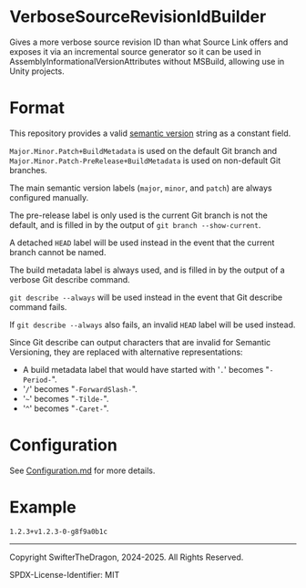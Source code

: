 # VerboseSourceRevisionIdBuilder

Gives a more verbose source revision ID than what Source Link offers and exposes it via an incremental source generator so it can be used in AssemblyInformationalVersionAttributes without MSBuild, allowing use in Unity projects.

# Format

This repository provides a valid [semantic version](https://semver.org/spec/v2.0.0.html) string as a constant field.

`Major.Minor.Patch+BuildMetadata` is used on the default Git branch
and `Major.Minor.Patch-PreRelease+BuildMetadata` is used on non-default Git branches.

The main semantic version labels (`major`, `minor`, and `patch`) are always configured manually.

The pre-release label is only used is the current Git branch is not the default,
and is filled in by the output of `git branch --show-current`.

A detached `HEAD` label will be used instead in the event that the current branch cannot be named.

The build metadata label is always used,
and is filled in by the output of a verbose Git describe command.

`git describe --always` will be used instead in the event that Git describe command fails.

If `git describe --always` also fails, an invalid `HEAD` label will be used instead.

Since Git describe can output characters that are invalid for Semantic Versioning,
they are replaced with alternative representations:

- A build metadata label that would have started with '`.`' becomes "`-Period-`".
- '`/`' becomes "`-ForwardSlash-`".
- '`~`' becomes "`-Tilde-`".
- '`^`' becomes "`-Caret-`".

# Configuration

See [Configuration.md](https://github.com/SwifterTheDragon/VerboseSourceRevisionIdBuilder/tree/main/docs) for more details.

# Example

`1.2.3+v1.2.3-0-g8f9a0b1c`

---

Copyright SwifterTheDragon, 2024-2025. All Rights Reserved.

SPDX-License-Identifier: MIT

